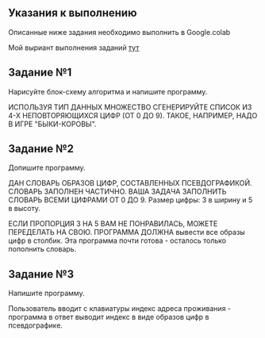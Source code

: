 ## Указания к выполнению
Описанные ниже задания необходимо выполнить в Google.colab

Мой выриант выполнения заданий [тут](https://colab.research.google.com/drive/1LaK4pSbQhMUHmJeb_b-OOdyHZQF0HGZK?usp=sharing)

## Задание №1
Нарисуйте блок-схему алгоритма и напишите программу.

ИСПОЛЬЗУЯ ТИП ДАННЫХ МНОЖЕСТВО СГЕНЕРИРУЙТЕ СПИСОК ИЗ 4-Х НЕПОВТОРЯЮЩИХСЯ ЦИФР (ОТ 0 ДО 9). ТАКОЕ, НАПРИМЕР, НАДО В ИГРЕ "БЫКИ-КОРОВЫ".
## Задание №2
Допишите программу.

ДАН СЛОВАРЬ ОБРАЗОВ ЦИФР, СОСТАВЛЕННЫХ ПСЕВДОГРАФИКОЙ. СЛОВАРЬ ЗАПОЛНЕН ЧАСТИЧНО. ВАША ЗАДАЧА ЗАПОЛНИТЬ СЛОВАРЬ ВСЕМИ ЦИФРАМИ ОТ 0 ДО 9. Размер цифры: 3 в ширину и 5 в высоту.

ЕСЛИ ПРОПОРЦИЯ 3 НА 5 ВАМ НЕ ПОНРАВИЛАСЬ, МОЖЕТЕ ПЕРЕДЕЛАТЬ НА СВОЮ.
ПРОГРАММА ДОЛЖНА вывести все образы цифр в столбик. Эта программа почти готова - осталось только пополнить словарь.
## Задание №3
Напишите программу.

Пользователь вводит с клавиатуры индекс адреса проживания - программа в ответ выводит индекс в виде образов цифр в псевдографике.
